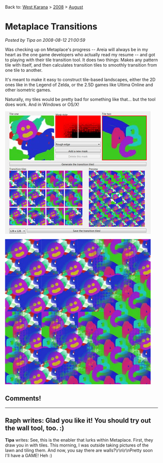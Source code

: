 Back to: [West Karana](/posts/westkarana.md) > [2008](/posts/2008/westkarana.md) > [August](./westkarana.md)
# Metaplace Transitions

*Posted by Tipa on 2008-08-12 21:00:59*

Was checking up on Metaplace's progress -- Areia will always be in my heart as the one game developers who actually read my resume -- and got to playing with their tile transition tool. It does two things: Makes any pattern tile with itself, and then calculates transition tiles to smoothly transition from one tile to another.

It's meant to make it easy to construct tile-based landscapes, either the 2D ones like in the Legend of Zelda, or the 2.5D games like Ultima Online and other isometric games.

Naturally, my tiles would be pretty bad for something like that... but the tool does work. And in Windows or OS/X!

![](../../../uploads/2008/08/trans0.jpg "trans0")

![](../../../uploads/2008/08/transitions.jpg "transitions")


## Comments!
---
**Raph** writes: Glad you like it! You should try out the wall tool, too. :)
---
**Tipa** writes: See, this is the enabler that lurks within Metaplace. First, they draw you in with tiles. This morning, I was outside taking pictures of the lawn and tiling them. And now, you say there are walls?\r\n\r\nPretty soon I'll have a GAME! Heh :)
